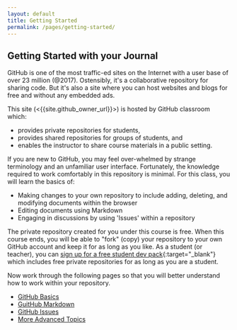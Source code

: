 ```yaml
---
layout: default
title: Getting Started
permalink: /pages/getting-started/
---
```


## Getting Started with your Journal

GitHub is one of the most traffic-ed sites on the Internet with a user base of over 23 million (@2017). Ostensibly, it's a collaborative repository for sharing code. But it's also a site where you can host websites and blogs for free and without any embedded ads.

This site (<{{site.github_owner_url}}>) is hosted by GitHub classroom which:

- provides private repositories for students,
- provides shared repositories for groups of students, and
- enables the instructor to share course materials in a public setting.

If you are new to GitHub, you may feel over-whelmed by strange terminology and an unfamiliar user interface. Fortunately, the knowledge required to work comfortably in this repository is minimal. For this class, you will learn the basics of:

- Making changes to your own repository to include adding, deleting, and modifying documents within the browser
- Editing documents using Markdown
- Engaging in discussions by using 'Issues' within a repository

The private repository created for you under this course is free. When this course ends, you will be able to "fork" (copy) your repository to your own  GitHub account and keep it for as long as you like. As a student (or teacher), you can [sign up for a free student dev pack](https://education.github.com/pack){:target="_blank"} which includes free private repositories for as long as you are a student.

Now work through the following pages so that you will better understand how to work within your repository.

- [GitHub Basics]({{site.url}}/{{site.github_repository_name}}/pages/getting-started/github-basics)
- [GuitHub Markdown]({{site.url}}/{{site.github_repository_name}}/pages/getting-started/markdown-basics)
- [GitHub Issues]({{site.url}}/{{site.github_repository_name}}/pages/getting-started/using-issues)
- [More Advanced Topics]({{site.url}}/{{site.github_repository_name}}/pages/getting-started/advanced-topics)
